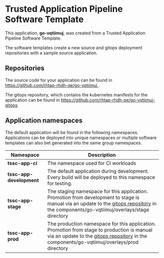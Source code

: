 # Trusted Application Pipeline Software Template

This application, **go-vqtiimuj**, was created from a Trusted Application Pipeline Software Template.

The software templates create a new source and gitops deployment repositories with a sample source application. 

## Repositories

The source code for your application can be found in [https://github.com/rhtap-rhdh-qe/go-vqtiimuj ](https://github.com/rhtap-rhdh-qe/go-vqtiimuj ).
 
The gitops repository, which contains the kubernetes manifests for the application can be found in 
[https://github.com/rhtap-rhdh-qe/go-vqtiimuj-gitops ](https://github.com/rhtap-rhdh-qe/go-vqtiimuj-gitops ) 

## Application namespaces 

The default application will be found in the following namespaces. Applications can be deployed into unique namespaces or multiple software templates can also bet generated into the same group namespaces.  

|  Namespace   |  Description   |  
| -------- | -------- |
| **tssc-app-ci** | The namespace used for CI workloads |
| **tssc-app-development** | The default application during development. Every build will be deployed to this namespace for testing. |
| **tssc-app-stage** | The staging namespace for this application. Promotion from development to stage is manual via an update to the [gitops repository](https://github.com/rhtap-rhdh-qe/go-vqtiimuj-gitops ) in the components/go-vqtiimuj/overlays/stage directory |
| **tssc-app-prod** | The production namespace for this application. Promotion from stage to production is manual via an update to the [gitops repository](https://github.com/rhtap-rhdh-qe/go-vqtiimuj-gitops ) in the components/go-vqtiimuj/overlays/prod directory |